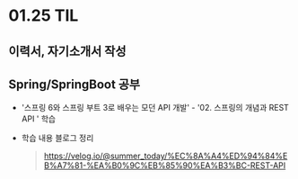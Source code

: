<h1> 01.25 TIL </h1>

## 이력서, 자기소개서 작성

## Spring/SpringBoot 공부

- '스프링 6와 스프링 부트 3로 배우는 모던 API 개발' - '02. 스프링의 개념과 REST API ' 학습

- 학습 내용 블로그 정리
  > https://velog.io/@summer_today/%EC%8A%A4%ED%94%84%EB%A7%81-%EA%B0%9C%EB%85%90%EA%B3%BC-REST-API